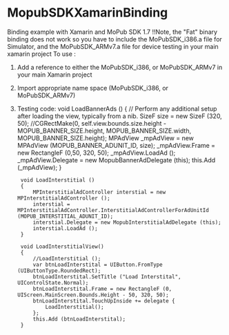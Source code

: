 MopubSDKXamarinBinding
======================

Binding example with Xamarin and MoPub SDK 1.7
!!Note, the "Fat" binary binding does not work so you have to include the MoPubSDK_i386.a file for Simulator, 
and the MoPubSDK_ARMv7.a file for device testing in your main xamarin project
To use : 
1) Add a reference to either the MoPubSDK_i386, or MoPubSDK_ARMv7 in your main Xamarin project
2) Import appropriate name space (MoPubSDK_i386, or MoPubSDK_ARMv7)
3) Testing code:
void LoadBannerAds ()
		{
			// Perform any additional setup after loading the view, typically from a nib.
			SizeF size = new SizeF (320, 50);
			//CGRectMake(0, self.view.bounds.size.height - MOPUB_BANNER_SIZE.height, MOPUB_BANNER_SIZE.width, MOPUB_BANNER_SIZE.height);
			MPAdView _mpAdView = new MPAdView (MOPUB_BANNER_ADUNIT_ID, size);
			_mpAdView.Frame = new RectangleF (0,50, 320, 50);
			_mpAdView.LoadAd ();
			_mpAdView.Delegate = new MopubBannerAdDelegate (this);
			this.Add (_mpAdView);
		}

		void LoadInterstitial ()
		{
			MPInterstitialAdController interstial = new MPInterstitialAdController ();
			interstial = MPInterstitialAdController.InterstitialAdControllerForAdUnitId (MOPUB_INTERSTITIAL_ADUNIT_ID);
			interstial.Delegate = new MopubInterstitialAdDelegate (this);
			interstial.LoadAd ();
		}

		void LoadInterstitialView()
		{
			//LoadInterstitial ();
			var btnLoadInterstital = UIButton.FromType (UIButtonType.RoundedRect);
			btnLoadInterstital.SetTitle ("Load Interstital", UIControlState.Normal);
			btnLoadInterstital.Frame = new RectangleF (0, UIScreen.MainScreen.Bounds.Height - 50, 320, 50);
			btnLoadInterstital.TouchUpInside += delegate {
				LoadInterstitial();
			};
			this.Add (btnLoadInterstital);
		}
